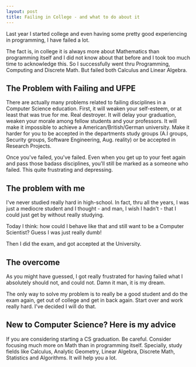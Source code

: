 ```yaml
---
layout: post
title: Failing in College - and what to do about it
---
```


<span class="drops">L</span>ast year I started college and even having some pretty good experiencing in programming, I have failed a lot.

The fact is, in college it is always more about Mathematics than programming itself and I did not know about that before and I took too much time to acknowledge this. So I successfully went thru Programming, Computing and Discrete Math. But failed both Calculus and Linear Algebra.

## The Problem with Failing and UFPE

There are actually many problems related to failing disciplines in a Computer Science education. First, it will weaken your self-esteem, or at least that was true for me. Real destroyer. It will delay your graduation, weaken your morale among fellow students and your professors. It will make it impossible to achieve a American/British/German university. Make it harder for you to be accepted in the departments study groups (A.I groups, Security groups, Software Engineering, Aug. reality) or be accepted in Research Projects.

Once you've failed, you've failed. Even when you get up to your feet again and pass those badass disciplines, you'll still be marked as a someone who failed. This quite frustrating and depressing.

## The problem with me

I've never studied really hard in high-school. In fact, thru all the years, I was just a mediocre student and I thought - and man, I wish I hadn't - that I could just get by without really studying.

Today I think: how could I behave like that and still want to be a Computer Scientist? Guess I was just really dumb!

Then I did the exam, and got accepted at the University.

## The overcome

As you might have guessed, I got really frustrated for having failed what I absolutely should not, and could not. Damn it man, it is my dream.

The only way to solve my problem is to really be a good student and do the exam again, get out of college and get in back again.  Start over and work really hard. I've decided I will do that.

## New to Computer Science? Here is my advice

If you are considering starting a CS graduation. Be careful. Consider focusing much more on Math than in programming itself. Specially, study fields like Calculus, Analytic Geometry, Linear Algebra, Discrete Math, Statistics and Algorithms. It will help you a lot.